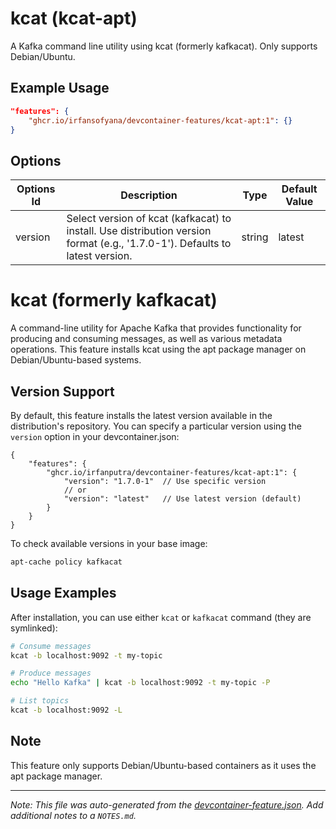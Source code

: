
# kcat (kcat-apt)

A Kafka command line utility using kcat (formerly kafkacat). Only supports Debian/Ubuntu.

## Example Usage

```json
"features": {
    "ghcr.io/irfansofyana/devcontainer-features/kcat-apt:1": {}
}
```

## Options

| Options Id | Description | Type | Default Value |
|-----|-----|-----|-----|
| version | Select version of kcat (kafkacat) to install. Use distribution version format (e.g., '1.7.0-1'). Defaults to latest version. | string | latest |

# kcat (formerly kafkacat)

A command-line utility for Apache Kafka that provides functionality for producing and consuming messages, as well as various metadata operations. This feature installs kcat using the apt package manager on Debian/Ubuntu-based systems.

## Version Support

By default, this feature installs the latest version available in the distribution's repository. You can specify a particular version using the `version` option in your devcontainer.json:

```jsonc
{
    "features": {
        "ghcr.io/irfanputra/devcontainer-features/kcat-apt:1": {
            "version": "1.7.0-1"  // Use specific version
            // or
            "version": "latest"   // Use latest version (default)
        }
    }
}
```

To check available versions in your base image:
```bash
apt-cache policy kafkacat
```

## Usage Examples

After installation, you can use either `kcat` or `kafkacat` command (they are symlinked):

```bash
# Consume messages
kcat -b localhost:9092 -t my-topic

# Produce messages
echo "Hello Kafka" | kcat -b localhost:9092 -t my-topic -P

# List topics
kcat -b localhost:9092 -L
```

## Note

This feature only supports Debian/Ubuntu-based containers as it uses the apt package manager.


---

_Note: This file was auto-generated from the [devcontainer-feature.json](https://github.com/irfansofyana/devcontainer-features/blob/main/src/kcat-apt/devcontainer-feature.json).  Add additional notes to a `NOTES.md`._

